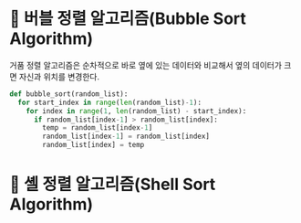 # :evergreen_tree: 버블 정렬 알고리즘(Bubble Sort Algorithm)
거품 정렬 알고리즘은 순차적으로 바로 옆에 있는 데이터와 비교해서 옆의 데이터가 크면 자신과 위치를 변경한다.

```Python
def bubble_sort(random_list):
  for start_index in range(len(random_list)-1):
    for index in range(1, len(random_list) - start_index):
      if random_list[index-1] > random_list[index]:
        temp = random_list[index-1]
        random_list[index-1] = random_list[index]
        random_list[index] = temp
```

# :deciduous_tree: 셸 정렬 알고리즘(Shell Sort Algorithm)
